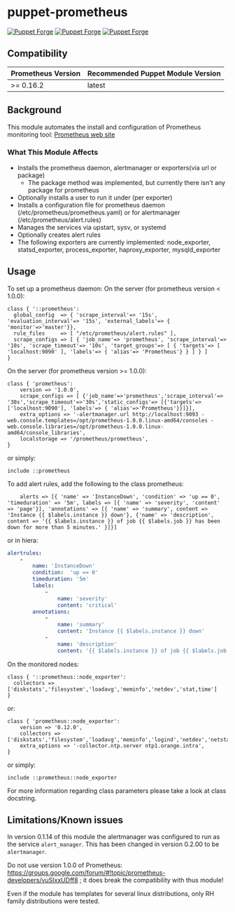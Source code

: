 # puppet-prometheus
[![Puppet Forge](https://img.shields.io/puppetforge/e/puppet/prometheus.svg)](https://forge.puppetlabs.com/puppet/prometheus)
[![Puppet Forge](https://img.shields.io/puppetforge/v/puppet/prometheus.svg)](https://forge.puppetlabs.com/puppet/prometheus)
[![Puppet Forge](https://img.shields.io/puppetforge/f/puppet/prometheus.svg)](https://forge.puppetlabs.com/puppet/prometheus)

## Compatibility

| Prometheus Version  | Recommended Puppet Module Version   |
| ----------------    | ----------------------------------- |
| >= 0.16.2           | latest                              |


## Background

This module automates the install and configuration of Prometheus monitoring tool: [Prometheus web site](https://prometheus.io/docs/introduction/overview/)

### What This Module Affects

* Installs the prometheus daemon, alertmanager or exporters(via url or package)
  * The package method was implemented, but currently there isn't any package for prometheus
* Optionally installs a user to run it under (per exporter)
* Installs a configuration file for prometheus daemon (/etc/prometheus/prometheus.yaml) or for alertmanager (/etc/prometheus/alert.rules)
* Manages the services via upstart, sysv, or systemd
* Optionally creates alert rules
* The following exporters are currently implemented: node_exporter, statsd_exporter, process_exporter, haproxy_exporter, mysqld_exporter

## Usage

To set up a prometheus daemon:
On the server (for prometheus version < 1.0.0):

```puppet
class { '::prometheus':
  global_config  => { 'scrape_interval'=> '15s', 'evaluation_interval'=> '15s', 'external_labels'=> { 'monitor'=>'master'}},
  rule_files     => [ "/etc/prometheus/alert.rules" ],
  scrape_configs => [ { 'job_name'=> 'prometheus', 'scrape_interval'=> '10s', 'scrape_timeout'=> '10s', 'target_groups'=> [ { 'targets'=> [ 'localhost:9090' ], 'labels'=> { 'alias'=> 'Prometheus'} } ] } ]
}
```

On the server (for prometheus version >= 1.0.0):

```puppet
class { 'prometheus':
    version => '1.0.0',
    scrape_configs => [ {'job_name'=>'prometheus','scrape_interval'=> '30s','scrape_timeout'=>'30s','static_configs'=> [{'targets'=>['localhost:9090'], 'labels'=> { 'alias'=>'Prometheus'}}]}],
    extra_options => '-alertmanager.url http://localhost:9093 -web.console.templates=/opt/prometheus-1.0.0.linux-amd64/consoles -web.console.libraries=/opt/prometheus-1.0.0.linux-amd64/console_libraries',
    localstorage => '/prometheus/prometheus',
}
```

or simply:
```puppet
include ::prometheus
```

To add alert rules, add the following to the class prometheus:
```puppet
    alerts => [{ 'name' => 'InstanceDown', 'condition' => 'up == 0', 'timeduration' => '5m', labels => [{ 'name' => 'severity', 'content' => 'page'}], 'annotations' => [{ 'name' => 'summary', content => 'Instance {{ $labels.instance }} down'}, {'name' => 'description', content => '{{ $labels.instance }} of job {{ $labels.job }} has been down for more than 5 minutes.' }]}]
```

or in hiera:
```yaml
alertrules:
    -
        name: 'InstanceDown'
        condition:  'up == 0'
        timeduration: '5m'
        labels:
            -
                name: 'severity'
                content: 'critical'
        annotations:
            -
                name: 'summary'
                content: 'Instance {{ $labels.instance }} down'
            -
                name: 'description'
                content: '{{ $labels.instance }} of job {{ $labels.job }} has been down for more than 5 minutes.'

```

On the monitored nodes:

```puppet
class { '::prometheus::node_exporter':
  collectors => ['diskstats','filesystem','loadavg','meminfo','netdev','stat,time']
}
```

or:

```puppet
class { 'prometheus::node_exporter':
    version => '0.12.0',
    collectors => ['diskstats','filesystem','loadavg','meminfo','logind','netdev','netstat','stat','time','interrupts','ntp','tcpstat'],
    extra_options => '-collector.ntp.server ntp1.orange.intra',
}
```

or simply:
```puppet
include ::prometheus::node_exporter
```

For more information regarding class parameters please take a look at class docstring.

## Limitations/Known issues

In version 0.1.14 of this module the alertmanager was configured to run as the service `alert_manager`. This has been changed in version 0.2.00 to be `alertmanager`.

Do not use version 1.0.0 of Prometheus: https://groups.google.com/forum/#!topic/prometheus-developers/vuSIxxUDff8 ; it does break the compatibility with thus module!

Even if the module has templates for several linux distributions, only RH family distributions were tested.

